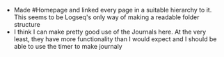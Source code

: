 - Made #Homepage and linked every page in a suitable hierarchy to it. This seems to be Logseq's only way of making a readable folder structure
- I think I can make pretty good use of the Journals here. At the very least, they have more functionality than I would expect and I should be able to use the timer to make journaly